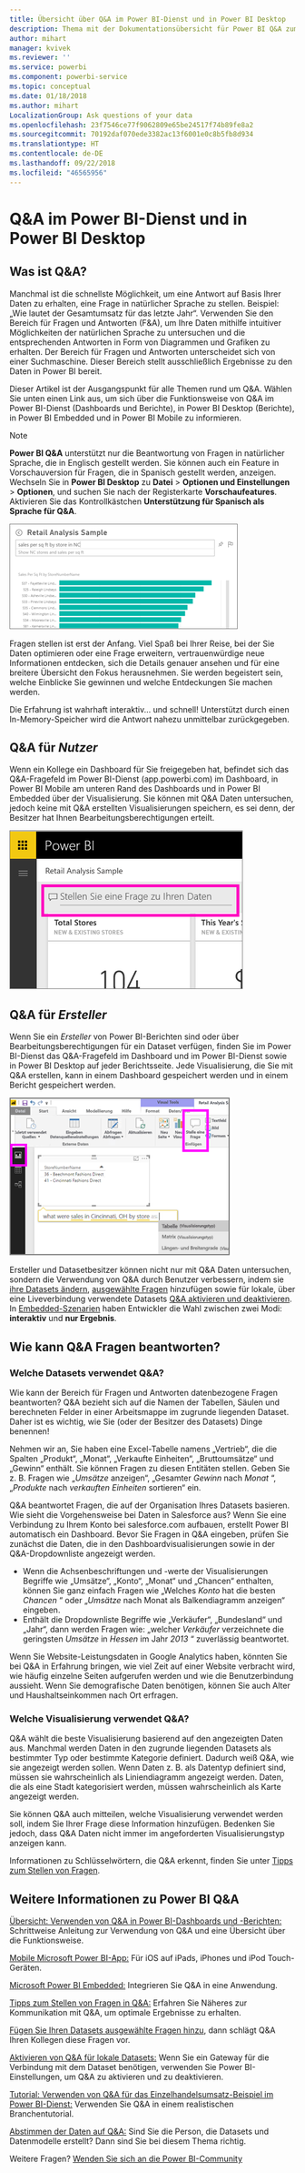 ```yaml
---
title: Übersicht über Q&A im Power BI-Dienst und in Power BI Desktop
description: Thema mit der Dokumentationsübersicht für Power BI Q&A zum Stellen von Fragen in natürlicher Sprache.
author: mihart
manager: kvivek
ms.reviewer: ''
ms.service: powerbi
ms.component: powerbi-service
ms.topic: conceptual
ms.date: 01/18/2018
ms.author: mihart
LocalizationGroup: Ask questions of your data
ms.openlocfilehash: 23f7546ce77f9062809e65be24517f74b89fe8a2
ms.sourcegitcommit: 70192daf070ede3382ac13f6001e0c8b5fb8d934
ms.translationtype: HT
ms.contentlocale: de-DE
ms.lasthandoff: 09/22/2018
ms.locfileid: "46565956"
---
```

# <a name="qa-in-power-bi-service-and-power-bi-desktop"></a>Q&A im Power BI-Dienst und in Power BI Desktop
## <a name="what-is-qa"></a>Was ist Q&A?
Manchmal ist die schnellste Möglichkeit, um eine Antwort auf Basis Ihrer Daten zu erhalten, eine Frage in natürlicher Sprache zu stellen. Beispiel: „Wie lautet der Gesamtumsatz für das letzte Jahr“.  Verwenden Sie den Bereich für Fragen und Antworten (F&A), um Ihre Daten mithilfe intuitiver Möglichkeiten der natürlichen Sprache zu untersuchen und die entsprechenden Antworten in Form von Diagrammen und Grafiken zu erhalten. Der Bereich für Fragen und Antworten unterscheidet sich von einer Suchmaschine. Dieser Bereich stellt ausschließlich Ergebnisse zu den Daten in Power BI bereit.

Dieser Artikel ist der Ausgangspunkt für alle Themen rund um Q&A. Wählen Sie unten einen Link aus, um sich über die Funktionsweise von Q&A im Power BI-Dienst (Dashboards und Berichte), in Power BI Desktop (Berichte), in Power BI Embedded und in Power BI Mobile zu informieren.  

> [!NOTE]
> **Power BI Q&A** unterstützt nur die Beantwortung von Fragen in natürlicher Sprache, die in Englisch gestellt werden. Sie können auch ein Feature in Vorschauversion für Fragen, die in Spanisch gestellt werden, anzeigen. Wechseln Sie in **Power BI Desktop** zu **Datei** > **Optionen und Einstellungen** > **Optionen**, und suchen Sie nach der Registerkarte **Vorschaufeatures**. Aktivieren Sie das Kontrollkästchen **Unterstützung für Spanisch als Sprache für Q&A**.  
>
>

![](media/end-user-q-and-a/pbi_qa_boxsalessqft.png)

Fragen stellen ist erst der Anfang.  Viel Spaß bei Ihrer Reise, bei der Sie Daten optimieren oder eine Frage erweitern, vertrauenwürdige neue Informationen entdecken, sich die Details genauer ansehen und für eine breitere Übersicht den Fokus herausnehmen. Sie werden begeistert sein, welche Einblicke Sie gewinnen und welche Entdeckungen Sie machen werden.

Die Erfahrung ist wahrhaft interaktiv... und schnell! Unterstützt durch einen In-Memory-Speicher wird die Antwort nahezu unmittelbar zurückgegeben.

##  <a name="qa-for-consumers"></a>Q&A für *Nutzer*
Wenn ein Kollege ein Dashboard für Sie freigegeben hat, befindet sich das Q&A-Fragefeld im Power BI-Dienst (app.powerbi.com) im Dashboard, in Power BI Mobile am unteren Rand des Dashboards und in Power BI Embedded über der Visualisierung. Sie können mit Q&A Daten untersuchen, jedoch keine mit Q&A erstellten Visualisierungen speichern, es sei denn, der Besitzer hat Ihnen Bearbeitungsberechtigungen erteilt.

![](media/end-user-q-and-a/powerbi-qna.png)

## <a name="qa-for-creators"></a>Q&A für *Ersteller*
Wenn Sie ein *Ersteller* von Power BI-Berichten sind oder über Bearbeitungsberechtigungen für ein Dataset verfügen, finden Sie im Power BI-Dienst das Q&A-Fragefeld im Dashboard und im Power BI-Dienst sowie in Power BI Desktop auf jeder Berichtsseite. Jede Visualisierung, die Sie mit Q&A erstellen, kann in einem Dashboard gespeichert werden und in einem Bericht gespeichert werden.

![](media/end-user-q-and-a/power-bi-desktop.png)

Ersteller und Datasetbesitzer können nicht nur mit Q&A Daten untersuchen, sondern die Verwendung von Q&A durch Benutzer verbessern, indem sie [ihre Datasets ändern](../service-prepare-data-for-q-and-a.md), [ausgewählte Fragen](../service-q-and-a-create-featured-questions.md) hinzufügen sowie für lokale, über eine Liveverbindung verwendete Datasets [Q&A aktivieren und deaktivieren](end-user-q-and-a-direct-query.md). In [Embedded-Szenarien](../developer/qanda.md) haben Entwickler die Wahl zwischen zwei Modi: **interaktiv** und **nur Ergebnis**.

## <a name="how-does-qa-know-how-to-answer-questions"></a>Wie kann Q&A Fragen beantworten?
### <a name="which-datasets-does-qa-use"></a>Welche Datasets verwendet Q&A?
Wie kann der Bereich für Fragen und Antworten datenbezogene Fragen beantworten? Q&A bezieht sich auf die Namen der Tabellen, Säulen und berechneten Felder in einer Arbeitsmappe im zugrunde liegenden Dataset. Daher ist es wichtig, wie Sie (oder der Besitzer des Datasets) Dinge benennen!

Nehmen wir an, Sie haben eine Excel-Tabelle namens „Vertrieb“, die die Spalten „Produkt“, „Monat“, „Verkaufte Einheiten“, „Bruttoumsätze“ und „Gewinn“ enthält. Sie können Fragen zu diesen Entitäten stellen.  Geben Sie z. B. Fragen wie „*Umsätze* anzeigen“, „Gesamter *Gewinn* nach *Monat* “, „*Produkte* nach *verkauften Einheiten* sortieren“ ein.

Q&A beantwortet Fragen, die auf der Organisation Ihres Datasets basieren. Wie sieht die Vorgehensweise bei Daten in Salesforce aus? Wenn Sie eine Verbindung zu Ihrem Konto bei salesforce.com aufbauen, erstellt Power BI automatisch ein Dashboard.  Bevor Sie Fragen in Q&A eingeben, prüfen Sie zunächst die Daten, die in den Dashboardvisualisierungen sowie in der Q&A-Dropdownliste angezeigt werden.

* Wenn die Achsenbeschriftungen und -werte der Visualisierungen Begriffe wie „Umsätze“, „Konto“, „Monat“ und „Chancen“ enthalten, können Sie ganz einfach Fragen wie „Welches *Konto* hat die besten *Chancen* “ oder „*Umsätze* nach Monat als Balkendiagramm anzeigen“ eingeben.
* Enthält die Dropdownliste Begriffe wie „Verkäufer“, „Bundesland“ und „Jahr“, dann werden Fragen wie: „welcher *Verkäufer* verzeichnete die geringsten *Umsätze* in *Hessen* im Jahr *2013* “ zuverlässig beantwortet.

Wenn Sie Website-Leistungsdaten in Google Analytics haben, könnten Sie bei Q&A in Erfahrung bringen, wie viel Zeit auf einer Website verbracht wird, wie häufig einzelne Seiten aufgerufen werden und wie die Benutzerbindung aussieht. Wenn Sie demografische Daten benötigen, können Sie auch Alter und Haushaltseinkommen nach Ort erfragen.

### <a name="which-visualization-does-qa-use"></a>Welche Visualisierung verwendet Q&A?
Q&A wählt die beste Visualisierung basierend auf den angezeigten Daten aus. Manchmal werden Daten in den zugrunde liegenden Datasets als bestimmter Typ oder bestimmte Kategorie definiert. Dadurch weiß Q&A, wie sie angezeigt werden sollen. Wenn Daten z. B. als Datentyp definiert sind, müssen sie wahrscheinlich als Liniendiagramm angezeigt werden. Daten, die als eine Stadt kategorisiert werden, müssen wahrscheinlich als Karte angezeigt werden.

Sie können Q&A auch mitteilen, welche Visualisierung verwendet werden soll, indem Sie Ihrer Frage diese Information hinzufügen. Bedenken Sie jedoch, dass Q&A Daten nicht immer im angeforderten Visualisierungstyp anzeigen kann.

Informationen zu Schlüsselwörtern, die Q&A erkennt, finden Sie unter [Tipps zum Stellen von Fragen](end-user-q-and-a-tips.md).


## <a name="for-more-details-about-power-bi-qa"></a>Weitere Informationen zu Power BI Q&A
[Übersicht: Verwenden von Q&A in Power BI-Dashboards und -Berichten:](../power-bi-tutorial-q-and-a.md) Schrittweise Anleitung zur Verwendung von Q&A und eine Übersicht über die Funktionsweise.

[Mobile Microsoft Power BI-App:](mobile/mobile-apps-ios-qna.md) Für iOS auf iPads, iPhones und iPod Touch-Geräten.

[Microsoft Power BI Embedded:](../developer/qanda.md) Integrieren Sie Q&A in eine Anwendung.

[Tipps zum Stellen von Fragen in Q&A:](end-user-q-and-a-tips.md) Erfahren Sie Näheres zur Kommunikation mit Q&A, um optimale Ergebnisse zu erhalten.

[Fügen Sie Ihren Datasets ausgewählte Fragen hinzu](../service-q-and-a-create-featured-questions.md), dann schlägt Q&A Ihren Kollegen diese Fragen vor.

[Aktivieren von Q&A für lokale Datasets:](end-user-q-and-a-direct-query.md) Wenn Sie ein Gateway für die Verbindung mit dem Dataset benötigen, verwenden Sie Power BI-Einstellungen, um Q&A zu aktivieren und zu deaktivieren.

[Tutorial: Verwenden von Q&A für das Einzelhandelsumsatz-Beispiel im Power BI-Dienst:](../power-bi-visualization-introduction-to-q-and-a.md) Verwenden Sie Q&A in einem realistischen Branchentutorial.

[Abstimmen der Daten auf Q&A:](../service-prepare-data-for-q-and-a.md) Sind Sie die Person, die Datasets und Datenmodelle erstellt?  Dann sind Sie bei diesem Thema richtig.

Weitere Fragen? [Wenden Sie sich an die Power BI-Community](http://community.powerbi.com/)

